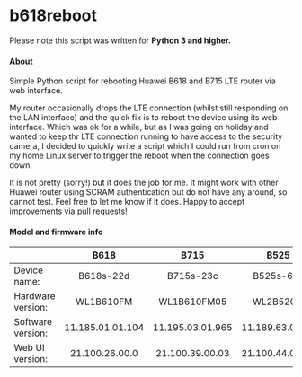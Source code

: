 # b618reboot

Please note this script was written for  __Python 3 and higher.__

#### About
Simple Python script for rebooting Huawei B618 and B715 LTE router via web interface.



My router occasionally drops the LTE connection (whilst still responding on the LAN interface) and the quick fix is to reboot the device using its web interface. Which was ok for a while, but as I was going on holiday and wanted to keep thr LTE connection running to have access to the security camera, I decided to quickly write a script which I could run from cron on my home Linux server to trigger the reboot when the connection goes down. 

It is not pretty (sorry!) but it does the job for me. It might work with other Huawei router using SCRAM authentication but do not have any around, so cannot test. Feel free to let me know if it does.
Happy to accept improvements via pull requests!

#### Model and firmware info

|                   | B618             | B715             |B525             |
| :---              | :---:            | :---:            |:----:           |
| Device name:      | B618s-22d        | B715s-23c        |B525s-65a        |
| Hardware version: | WL1B610FM        | WL1B610FM05      |WL2B520M         |
| Software version: | 11.185.01.01.104 | 11.195.03.01.965 |11.189.63.00.74  |
| Web UI version:   | 21.100.26.00.0   | 21.100.39.00.03  |21.100.44.00.03  |
